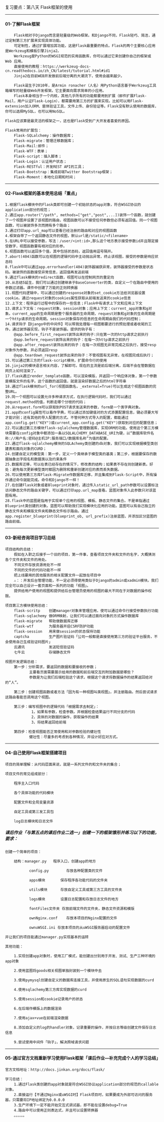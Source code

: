 复习要点：第八天 Flask框架的使用

---

#### 01-了解Flask框架

```
	Flask相对于Django而言是轻量级的Web框架。和Django不同，Flask轻巧、简洁，通过定制第三方扩展来实现具体功能。
	可定制性，通过扩展增加其功能，这是Flask最重要的特点。Flask的两个主要核心应用是Werkzeug和模板引擎Jinja2。
	Werkzeug是Python的WSGI规范的实用函数库，你可以通过它来创建你自己的框架或 Web 应用。
	直接使用的教程：https://werkzeug-docs-cn.readthedocs.io/zh_CN/latest/tutorial.html#id1
	Jinja2在目前WEB开发做前后端分离的大潮流下，使用会越来越少。

	Flask诞生于2010年，是Armin ronacher（人名）用Python语言基于Werkzeug工具箱编写的轻量级Web开发框架。它主要面向需求简单的小应用。
	Flask本身相当于一个内核，其他几乎所有的功能都要用到扩展（邮件扩展Flask-Mail，用户认证Flask-Login），都需要用第三方的扩展来实现。比如可以用Flask-extension加入ORM、窗体验证工具，文件上传、身份验证等。Flask没有默认使用的数据库，你可以选择MySQL，也可以用NoSQL。

Flask应该算是最灵活的框架之一，这也是Flask受到广大开发者喜爱的原因。

Flask常用的扩展包：
    Flask-SQLalchemy：操作数据库；
    Flask-migrate：管理迁移数据库；
    Flask-Mail:邮件；
    Flask-WTF：表单；
    Flask-script：插入脚本；
    Flask-Login：认证用户状态；
    Flask-RESTful：开发REST API的工具；
    Flask-Bootstrap：集成前端Twitter Bootstrap框架；
    Flask-Moment：本地化日期和时间；

```

---

#### 02-Flask框架的基本使用总结「重点」

```
1.根据flask模块中的Flask类即可创建一个初始状态的app对象，符合WSGI协议的application部分的规范；
2.通过app.router("/path", methods=["get","post",...])装饰一个函数，就创建了一个视图并设置了该视图的路由，视图函数可以不接受任何参数但必须有返回值。同一个视图函数，可以被装饰多次而拥有多个路由；
3.通过打印app.url_map可以查看已经注册的路由和对应的视图函数
4.框架自带了一个返回静态文件的视图，默认url是/static/<filename>
5.在URL中可以接受参数，写法：/user/<int:id>,那么这个地方表示接受参数id并且限定接受数字，视图函数要有相对应的形参。
6.视图函数可以返回多个值，其中包括状态码，返回值用逗号隔开。
7.abort(404)函数可以在视图的逻辑代码中主动抛出异常，终止该视图，接受的参数是响应状态码
8.flask中可以通过app.errorhandler(404)装饰器捕获异常，装饰器接受的参数是状态码。被装饰的函数接受异常信息，返回值再发送前端
9.通过flask模块的redirect函数，视图可以在控制网页的重定向
10.从总结5延生，我们可以通过创建继承于BaseConverter的类，自定义一个在路由中使用的参数过滤器。课件中创建了万能的正则转换器
11.视图代码逻辑中，可以通过创建的response对象的set_cookie方法给浏览器设置cookie。通过request对象的cookies属性获取从前端发送来的cookie信息
12.上下文：程序运行过程中的保存的一些信息；Flask中有请求上下文和应用上下文
13.请求上下文有：request对象，session对象；应用上下文：current_app对象和g对象。current_app的生命周期是整个服务器的生命周期，request对象和g对象的生命周期是一个http请求的生命周期。session对象保存的信息的生命周期由我们的代码控制；
14.请求钩子【Django中的中间件】可以帮我处理每一视图都要进行的预处理或者收尾的工作，通过装饰器实现，钩子不是装饰器。提供的钩子有：
	@app.before_first_request装饰出来的钩子:只在第一次的http请求之前执行
	@app.before_request装饰出来的钩子：在每一次http请求之前执行
	@app.after_request装饰出来的钩子：在每一次视图无异常完成之后执行，接受resp对象作为参数，并必须返回resp
	@app.teardown_request装饰出来的钩子：不管视图有无异常，在视图完成后执行；
15.可以通过第三方的flask-script模块，扩展命令行的使用
16.jinja2的模块语言相关内容，了解即可。现在的主流是前后端分离，后端不会在管数据在网页上如何渲染了。
17.flask通过render_template函数，可以渲染模版，并返回一个响应体对象，第一个参数是模版文件的名字。这个函数的返回值，就是渲染好数据之后的html字符串
18.通过flask模块的url_for(视图函数名，_external=True)可以生成这个视图函数的完整URL。
19.同一个视图可以设置允许多种请求方式，在执行逻辑代码时，我们可以通过request.method的值，判断走哪个分枝的代码；
20.从request.form可以获取到POST请求发送来的参数，form是一个类字典对象。
21.app的config属性可以看作字典，可以通过添加键值对的方式添置配置信息，键必须要大写才能识别；还有其他的导入配置的方式。不管何种方式导入的配置，都能通过app.config.get("KEY")或current_app.config.get("KEY")获取到对应的配置信息；
22.可以通过第三方模块flask-sqlalchemy管理数据库，实现ORM的功能。使用这个第三方模块需要在config对象中都添加一条以SQLALCHEMY_DATABASE_URI为键，以“数据库软件名称://用户名:密码@主机IP:服务端口/数据库名称”为值的配置。
23.通过flask-sqlalchemy模块的SQLAchemy类创建的db对象，我们可以实现根据模型类创建表和面向对象的CURD；
24.创建自定义的模型类：第一步，定义一个类继承于模型类的基类；第二步，根据要保存的数据抽象出字段名和数据类以及约束条件
25.数据库迁移，可以在表已经存在的情况下，修改表的结构；如果表不存在则创建新表。好处：避免每次更新模型类时都因为删除和重新创建对应的表而丢失数据。
26.可以使用第三方库Flask-Migrate作数据库迁移，并且集成到Flask-Script中，所有操作通过命令就能完成。命令和Django不一样！
27.在创建Flask对象或者Blueprint对象时，通过传入static_url_path参数可以设置标注访问静态文件的路由关键字，可以通过打印app.url_map查看。蓝图对象传入此参数只对该蓝图有用。
28.flask中的蓝图是指用于实现单个应用的视图、模板、静态文件的集合。不是单指通过Blueprint类创建的对象。蓝图可以帮助我们实现模块化应用的功能。蓝图可以有自己独立的静态文件夹和模版文件夹和静态文件标示路由。通过app.register_blueprint(blueprint_ob, url_prefix)注册蓝图，并添加区分蓝图的路由前缀。

```

---

#### 03-新经咨询项目学习总结

```
项目结构的总结：
	假如在入职之后接手一个旧的项目，第一件事，查看项目文件夹和文件的名字，大概猜测各个文件夹和文件的用处。
	不同文件存放资源用处不一样
	不同的文件的代码功能不一样
	把上线要用的其他服务的相关配置文件一起放在项目中
	⚠️：：开发后台管理功能，不一定必须得使用类似于Django的admin或xadmin模块。我们完全可以自己设计一套页面和一系列的功能「视图」。
	提供给用户使用的视图和提供给后台管理员使用的视图的最大不同在于对数据的操作权限。
	
项目第三方模块使用总结：
	flask-scritp   	创建manager对象来管理应用，使可以通过命令行接受参数执行功能
	flask-sqlachemy 做ORM映射，让我们可以通过面向对象的方式操作数据库
	flask-migrate	帮助做数据库迁移
	flask-wtf		为服务器开启CSRF防护功能
	flask-session	用来做session的状态保持功能
	captcha			生产图片验证码「公司一般都是直接使用第三方的验证平台服务，不会使用自己生成验证码图片」
	云通讯			  发送短信验证码
	七牛云			  存储静态文件
	
视图开发逻辑总结：
	第一步：分析需求，要返回的数据和要接收的参数；
		   主要看页面需要展示给用的数据和前后端交互的附加数据是哪些？
		   参数是为让我们后端检验这个请求，根据这个请求将数据操作的结果返回给对的“人”。
	
	第二步：创建视图函数或者方法「因为有一种视图叫类视图」，并注册路由。然后尝试请求这路由看能否调用这个视图。
	
	第三步：编写视图中的逻辑代码「根据需求去制定」：
			1，如果有参数，检查参数。并根据检查结果运行不同分支的代码
			2，具体的对数据的操作，获取操作的结果
			3，将结果返回给前端
	
	第四步：检查视图能否正常使用和对参数检验的健壮性
		   健壮性：尽量多的考虑到各种情况，并设计好应对方式。
```

---

#### 04-自己使用Flask框架搭建项目

	项目的简单理解：从代码层面来说，就是一系列文件的和文件夹的集合；
	
	项目文件的常见组成部分：
	
		程序主入口代码
	
		各个具体功能的代码模块
	
		配置文件和全局变量资源
	
		自定工具或第三发工具包
		
		log日志模块和日志文件

##### 课后作业「与第五点的课后作业二选一」创建一下的框架雏形并练习以下的功能，要求：

	创建一个简单的项目：
	
		结构：manager.py	程序入口，创建app的地方
	
			   config.py		存放各种配置类的文件
	
			   apps模块		保存程序各功能代码的文件夹
	
			   utils模块		存放自定义工具或第三方工具的文件夹
	
			   logs模块		设置日志配置和存放日志文件的地方
	
			   fontFiles文件夹	存放前端文件的文件夹，静态文件资源和模版
	
			   ownNginx.conf	存放本项目的Nginx配置的文件
	
			   ownuWSGI.ini	存放本项目的从uWSGI服务器启动的配置文件​	
	
	并让我们的项目能通过manager.py实现基本的运转
	
	其他功能：
	
		1.实现创建app对象时，使用工厂模式，能创建出分别用于开发、测试、生产三种环境的app对象
	
		2.使用蓝图将goods相关视图单独封装到一个模块中去
	
		3.使用pymysql创建自定义的数据库连接工具，并使用原生的SQL语句实现数据的curd
	
		4.使用sqlachemy第三方库实现数据的curd
	
		5.使用session和cookie记录用户的状态
	
		6.在后端作模版上的数据渲染
	
		7.使用ajax+vue在前端渲染数据
	
		8.添加自定义的log的handler对象，记录重要的操作，并按日志等级创建文件保存日志信息
	
		9.尝试使用中间件「钩子」，解决跨域请求问题

---

#### 05-通过官方文档重新学习使用Flask框架「课后作业—补充完成个人的学习总结」

	官方文档地址：http://docs.jinkan.org/docs/flask/

```
学习总结：
	1.通过Flask类创建的app对象就是符合WSGI协议application部分的规范的callable对象。
	2.直接运行【不通过Nginx或uWSGI时】Flask项目时，如果要成为外部可访问的服务器，只需要将IP地址绑定为0.0.0.0
	3.生产环境下一定不能开始交互式调试器，即不能在设置debug=True
	4.路由中可以使用正则表达式，并且可以设置转换器
	。。。。。。
	
```




